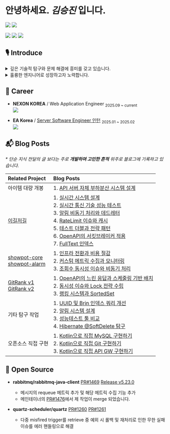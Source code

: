 # 안녕하세요. _김승진_ 입니다.

[![](https://mazassumnida.wtf/api/mini/generate_badge?boj=ohksj77)](https://solved.ac/ohksj77/)
![](https://hits.sh/github.com/ohksj77.svg?view=today-total&color=58b8e7)

<img src="https://img.shields.io/badge/java-007396?style=for-the-badge&logo=OpenJDK&logoColor=white"> <img src="https://img.shields.io/badge/Kotlin-7F52FF?style=for-the-badge&logo=Kotlin&logoColor=white"> <img src="https://img.shields.io/badge/Spring-6DB33F?style=for-the-badge&logo=Spring&logoColor=white">

## 🎙️ Introduce

<details>
<summary>깊은 기술적 탐구와 문제 해결에 흥미를 갖고 있습니다.</summary>
<div markdown="1">
<br>

- **대용량 데이터 처리**
  - 대용량 데이터를 부하 분산하며 처리하기 위한 서버 구조를 설계해 부하를 절반 이하로 감소시켰습니다.
- **시스템 설계**
  - queue 활용 전략을 고민하며 실시간 시스템을 설계해 인스턴스마다 1K 사용자를 수용 가능한 환경을 구축했습니다.
- **문제 해결**
  - [프레임워크, DB, Cache, MQ, 인프라, 네트워크, 서버 구조, 테스트] 관련 문제를 최적의 해결법을 고민하며 해결해왔습니다.

</div>
</details>


<details>
<summary>훌륭한 엔지니어로 성장하고자 노력합니다.</summary>
<div markdown="1">
<br>

- **적극적 기여**
  - 교내 프로그래밍 동아리의 운영진으로서 행사 활성화를 주도하여 성공적으로 동아리 문화를 개선시켰습니다.
- **개발자로서의 협업**
  - 의사 결정 상황에는 감정을 빼놓고 의견을 공유하며 상황에 맞는 선택으로 팀이 나아갈 수 있도록 돕고자 합니다.
- **지속적 성장 노력**
  - 2021년도 부터 꾸준히 연평균[개발 서적 12+권, 개발 강의 7+개]를 학습해오고 있습니다.

</div>
</details>

## 💼 Career
- <strong>NEXON KOREA</strong> / Web Application Engineer <sub>2025.09 ~ current</sub> <br> <img src="https://img.shields.io/badge/Spring-6DB33F?style=flat-square&logo=Spring&logoColor=white">

- <strong>EA Korea</strong> / <a href="https://blog.naver.com/eakblog/223614659714">Server Software Engineer 인턴</a> <sub>2025.01 ~ 2025.02</sub> <br> <img src="https://img.shields.io/badge/node.js-5FA04E?style=flat-square&logo=nodedotjs&logoColor=white">

## 📬 Blog Posts
_* 단순 지식 전달의 글 보다는 주로 **개발하며 고민한 흔적** 위주로 블로그에 기록하고 있습니다._

| **Related Project** | **Blog Posts** |
|:----|:----|
|아이템 대량 개봉| 1. [API 서버 자체 부하분산 시스템 설계](https://ohksj77.tistory.com/274)|
| [이길저길](https://github.com/HongDam-org/TWTW) | 1. [실시간 시스템 설계](https://ohksj77.tistory.com/252) <br> 2. [실시간 통신 기술 성능 테스트](https://ohksj77.tistory.com/267) <br> 3. [알림 비동기 처리와 데드레터](https://ohksj77.tistory.com/260) <br> 4. [RateLimit 이슈와 캐시](https://ohksj77.tistory.com/261) <br> 5. [테스트 더블과 전략 패턴](https://ohksj77.tistory.com/263) <br> 6. [OpenAPI의 서킷브레이커 적용](https://ohksj77.tistory.com/262) <br> 7. [FullText 인덱스](https://ohksj77.tistory.com/259) |
| [showpot-core](https://github.com/AlreadyTakenSeat/showpot-core-BE) <br> [showpot-alarm](https://github.com/AlreadyTakenSeat/showpot-alarm-BE) | 1. [인프라 전환과 비용 절감](https://ohksj77.tistory.com/270) <br> 2. [커스텀 메트릭 수집과 모니터링](https://ohksj77.tistory.com/272) <br> 3. [조회수 동시성 이슈와 비동기 처리](https://ohksj77.tistory.com/271) |
| [GitRank v1](https://github.com/tukcom2023CD/DragonGuard-JinJin) <br> [GitRank v2](https://github.com/orgs/GitRank-v2/repositories?q=core-service+OR+open-api-worker+OR+alert-worker) | 1. [OpenAPI의 느린 응답과 스케줄링 기반 배치](https://ohksj77.tistory.com/258) <br> 2. [동시성 이슈와 Lock 전략 수립](https://ohksj77.tistory.com/251) <br> 3. [랭킹 시스템과 SortedSet](https://ohksj77.tistory.com/256) |
| 기타 탐구 작업 | 1. [UUID 및 Brin 인덱스 쿼리 개선](https://ohksj77.tistory.com/250) <br> 2. [알림 시스템 설계](https://ohksj77.tistory.com/268) <br> 3. [성능테스트 툴 비교](https://ohksj77.tistory.com/266) <br> 4. [Hibernate @SoftDelete 탐구](https://ohksj77.tistory.com/249) | 
| 오픈소스 직접 구현 | 1. [Kotlin으로 직접 MySQL 구현하기](https://ohksj77.tistory.com/276) <br> 2. [Kotlin으로 직접 Git 구현하기](https://ohksj77.tistory.com/277) <br> 3. [Kotlin으로 직접 API GW 구현하기](https://ohksj77.tistory.com/278) |

## 📂 Open Source
- **rabbitmq/rabbitmq-java-client** [PR#1469](https://github.com/rabbitmq/rabbitmq-java-client/pull/1469) [Release v5.23.0](https://github.com/rabbitmq/rabbitmq-java-client/releases/tag/v5.23.0)
  - 메시지의 requeue 메트릭 추가 및 해당 메트릭 수집 기능 추가
  - 메인테이너의 [PR#1476](https://github.com/rabbitmq/rabbitmq-java-client/pull/1476)에서 제 작업이 merge 되었습니다.

- **quartz-scheduler/quartz** [PR#1260](https://github.com/quartz-scheduler/quartz/pull/1260) [PR#1261](https://github.com/quartz-scheduler/quartz/pull/1261)
  - 다중 misfired trigger를 retrieve 중 예외 시 롤백 및 재처리로 인한 무한 실패 이슈를 에러 핸들링으로 해결
